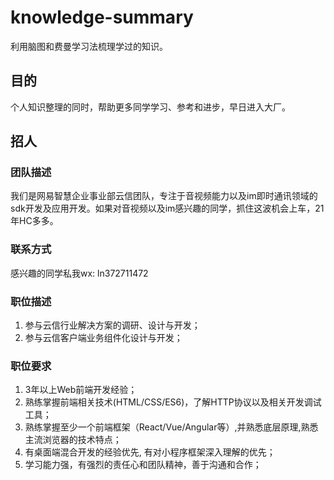 # knowledge-summary
利用脑图和费曼学习法梳理学过的知识。

## 目的
个人知识整理的同时，帮助更多同学学习、参考和进步，早日进入大厂。

## 招人

### 团队描述
我们是网易智慧企业事业部云信团队，专注于音视频能力以及im即时通讯领域的sdk开发及应用开发。如果对音视频以及im感兴趣的同学，抓住这波机会上车，21年HC多多。

### 联系方式
感兴趣的同学私我wx: ln372711472

### 职位描述
1. 参与云信行业解决方案的调研、设计与开发；
2. 参与云信客户端业务组件化设计与开发；

### 职位要求
1. 3年以上Web前端开发经验；
2. 熟练掌握前端相关技术(HTML/CSS/ES6)，了解HTTP协议以及相关开发调试工具；
3. 熟练掌握至少一个前端框架（React/Vue/Angular等）,并熟悉底层原理,熟悉主流浏览器的技术特点；
4. 有桌面端混合开发的经验优先, 有对小程序框架深入理解的优先；
5. 学习能力强，有强烈的责任心和团队精神，善于沟通和合作；
